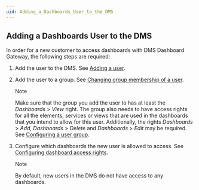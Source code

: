 ```yaml
---
uid: Adding_a_Dashboards_User_to_the_DMS
---
```


## Adding a Dashboards User to the DMS

In order for a new customer to access dashboards with DMS Dashboard Gateway, the following steps are required:

1. Add the user to the DMS. See [Adding a user](xref:Adding_a_user).

2. Add the user to a group. See [Changing group membership of a user](xref:Changing_group_membership_of_a_user).

    > [!NOTE]
    > Make sure that the group you add the user to has at least the *Dashboards* > *View* right. The group also needs to have access rights for all the elements, services or views that are used in the dashboards that you intend to allow for this user. Additionally, the rights *Dashboards* > *Add*, *Dashboards* > *Delete* and *Dashboards* > *Edit* may be required. See [Configuring a user group](xref:Configuring_a_user_group).

3. Configure which dashboards the new user is allowed to access. See [Configuring dashboard access rights](Configuring_dashboard_access_rights.md).

    > [!NOTE]
    > By default, new users in the DMS do not have access to any dashboards.
    >
